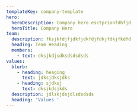 ```yaml
---
templateKey: company-template
hero:
  heroDescription: Company hero esctprionfdhfjd
  heroTitle: Company Hero
team:
  description: fksjkfdjfjdkfjdkfdjfdkjfdkjfkdfd
  heading: Team Heading
  members:
    - text: dksjkdjsdksdsdsdsds
values:
  blurb:
    - heading: heaging
      text: jdksjdksjdks
    - heading: sjdksj
      text: dksjkdsjkds
  description: jdlskjdsjdlsdsdsds
  heading: 'Values '
---
```


